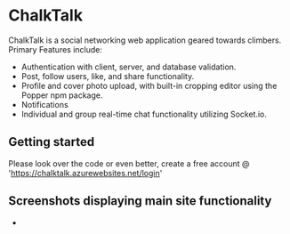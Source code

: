 # ChalkTalk

ChalkTalk is a social networking web application geared towards climbers. 
Primary Features include: 

- Authentication with client, server, and database validation. 
- Post, follow users, like, and share functionality. 
- Profile and cover photo upload, with built-in cropping editor using the Popper npm package. 
- Notifications
- Individual and group real-time chat functionality utilizing Socket.io. 

## Getting started
Please look over the code or even better, create a free account @ 'https://chalktalk.azurewebsites.net/login'

## Screenshots displaying main site functionality
- 
